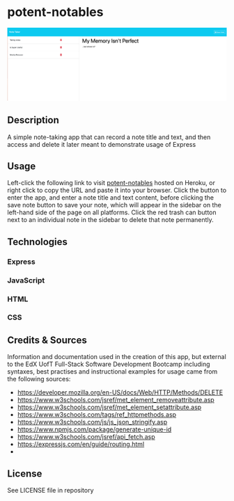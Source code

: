 # potent-notables

![Screenshot of the app as viewed in a desktop browser](public/assets/images/potentNotablesCap.png)

## Description

A simple note-taking app that can record a note title and text, and then access and delete it later meant to demonstrate usage of Express

## Usage 

Left-click the following link to visit 
[potent-notables](https://potent-notables-70e4a607105d.herokuapp.com/) hosted on Heroku, or right click to copy the URL and paste it into your browser. Click the button to enter the app, and enter a note title and text content, before clicking the save note button to save your note, which will appear in the sidebar on the left-hand side of the page on all platforms. Click the red trash can button next to an individual note in the sidebar to delete that note permanently.

## Technologies

### Express
### JavaScript
### HTML
### CSS

## Credits & Sources

Information and documentation used in the creation of this app, but external to the EdX UofT Full-Stack Software Development Bootcamp including syntaxes, best practises and instructional examples for usage came from the following sources:

- https://developer.mozilla.org/en-US/docs/Web/HTTP/Methods/DELETE
- https://www.w3schools.com/jsref/met_element_removeattribute.asp
- https://www.w3schools.com/jsref/met_element_setattribute.asp
- https://www.w3schools.com/tags/ref_httpmethods.asp
- https://www.w3schools.com/js/js_json_stringify.asp
- https://www.npmjs.com/package/generate-unique-id
- https://www.w3schools.com/jsref/api_fetch.asp
- https://expressjs.com/en/guide/routing.html
- 

## License

See LICENSE file in repository